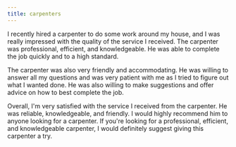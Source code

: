 ```yaml
---
title: carpenters
---
```


I recently hired a carpenter to do some work around my house, and I was really impressed with the quality of the service I received. The carpenter was professional, efficient, and knowledgeable. He was able to complete the job quickly and to a high standard.

The carpenter was also very friendly and accommodating. He was willing to answer all my questions and was very patient with me as I tried to figure out what I wanted done. He was also willing to make suggestions and offer advice on how to best complete the job.

Overall, I'm very satisfied with the service I received from the carpenter. He was reliable, knowledgeable, and friendly. I would highly recommend him to anyone looking for a carpenter. If you're looking for a professional, efficient, and knowledgeable carpenter, I would definitely suggest giving this carpenter a try.